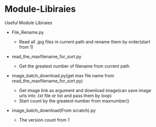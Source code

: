 # Module-Libiraies
Useful Module Libiraies

- File_Rename.py
    - Read all .jpg files in current path and rename them by order(start from 1)

- read_the_maxfilename_for_sort.py
    - Get the greatest number of filename from current path

- image_batch_download.py(get max file name from read_the_maxfilename_for_sort.py)
    - Get image link as argument and download image(can save image urls into .txt file or list and pass them by loop)
    - Start count by the greatest number from maxnumber()

- image_batch_download(From scratch).py
    - The version count from 1
